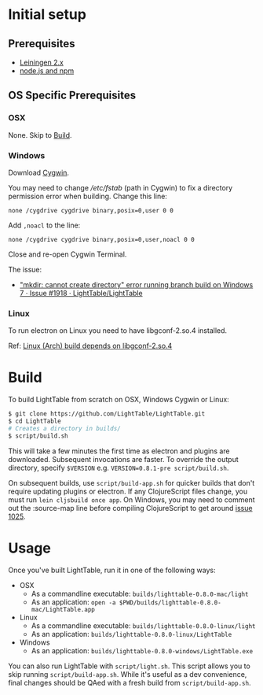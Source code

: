 # Initial setup

## Prerequisites

- [Leiningen 2.x](http://leiningen.org/)
- [node.js and npm](https://nodejs.org/)

## OS Specific Prerequisites

### OSX

None. Skip to [Build](#build).

### Windows

Download [Cygwin](https://cygwin.com/install.html).

You may need to change */etc/fstab* (path in Cygwin) to fix a directory permission error when building. Change this line:

```
none /cygdrive cygdrive binary,posix=0,user 0 0
```

Add `,noacl` to the line:

```
none /cygdrive cygdrive binary,posix=0,user,noacl 0 0
```

Close and re-open Cygwin Terminal.

The issue:

 - ["mkdir: cannot create directory" error running branch build on Windows 7 · Issue #1918 · LightTable/LightTable](https://github.com/LightTable/LightTable/issues/1918)


### Linux

To run electron on Linux you need to have libgconf-2.so.4 installed.


Ref: [Linux (Arch) build depends on libgconf-2.so.4](https://github.com/LightTable/LightTable/issues/1926)

# Build

To build LightTable from scratch on OSX, Windows Cygwin or Linux:

```bash
$ git clone https://github.com/LightTable/LightTable.git
$ cd LightTable
# Creates a directory in builds/
$ script/build.sh
```

This will take a few minutes the first time as electron and plugins are downloaded. Subsequent invocations are faster.
To override the output directory, specify `$VERSION` e.g. `VERSION=0.8.1-pre script/build.sh`.

On subsequent builds, use `script/build-app.sh` for quicker builds that don't require updating plugins or electron.
If any ClojureScript files change, you must run `lein cljsbuild once app`.  On Windows, you may need to comment out the :source-map
line before compiling ClojureScript to get around [issue 1025](https://github.com/LightTable/LightTable/issues/1025).

# Usage

Once you've built LightTable, run it in one of the following ways:

* OSX
  * As a commandline executable: `builds/lighttable-0.8.0-mac/light`
  * As an application: `open -a $PWD/builds/lighttable-0.8.0-mac/LightTable.app`
* Linux
  * As a commandline executable: `builds/lighttable-0.8.0-linux/light`
  * As an application: `builds/lighttable-0.8.0-linux/LightTable`
* Windows
  * As an application: `builds/lighttable-0.8.0-windows/LightTable.exe`

You can also run LightTable with `script/light.sh`. This script allows you to
skip running `script/build-app.sh`. While it's useful as a dev convenience,
final changes should be QAed with a fresh build from `script/build-app.sh`.
